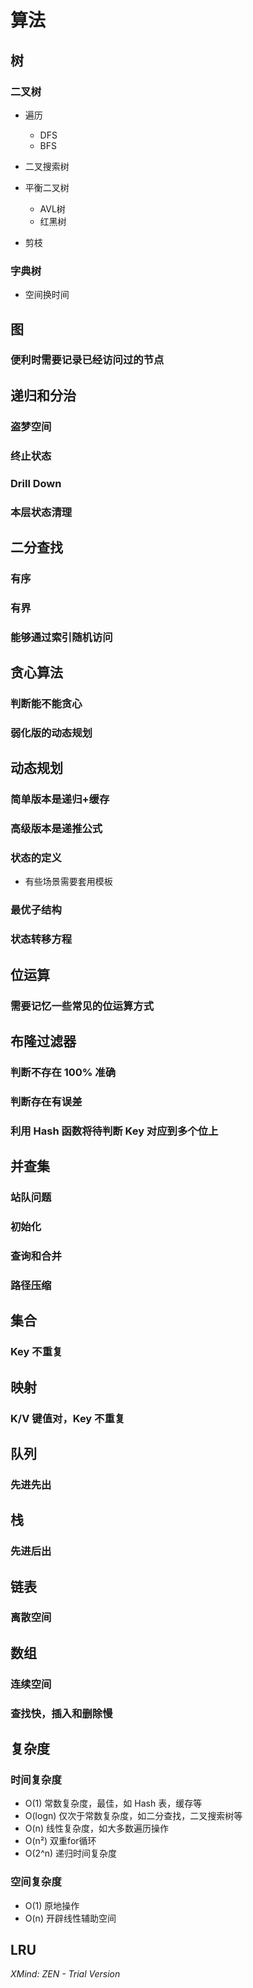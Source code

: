 # 算法

## 树

### 二叉树

- 遍历

	- DFS
	- BFS

- 二叉搜索树
- 平衡二叉树

	- AVL树
	- 红黑树

- 剪枝

### 字典树

- 空间换时间

## 图

### 便利时需要记录已经访问过的节点

## 递归和分治

### 盗梦空间

### 终止状态

### Drill Down

### 本层状态清理

## 二分查找

### 有序

### 有界

### 能够通过索引随机访问

## 贪心算法

### 判断能不能贪心

### 弱化版的动态规划

## 动态规划

### 简单版本是递归+缓存

### 高级版本是递推公式

### 状态的定义

- 有些场景需要套用模板

### 最优子结构

### 状态转移方程

## 位运算

### 需要记忆一些常见的位运算方式

## 布隆过滤器

### 判断不存在 100% 准确

### 判断存在有误差

### 利用 Hash 函数将待判断 Key 对应到多个位上

## 并查集

### 站队问题

### 初始化

### 查询和合并

### 路径压缩

## 集合

### Key 不重复

## 映射

### K/V 键值对，Key 不重复

## 队列

### 先进先出

## 栈

### 先进后出

## 链表

### 离散空间

## 数组

### 连续空间

### 查找快，插入和删除慢

## 复杂度

### 时间复杂度

- O(1) 常数复杂度，最佳，如 Hash 表，缓存等
- O(logn) 仅次于常数复杂度，如二分查找，二叉搜索树等
- O(n) 线性复杂度，如大多数遍历操作
- O(n²) 双重for循环
- O(2^n) 递归时间复杂度

### 空间复杂度

- O(1) 原地操作
- O(n) 开辟线性辅助空间

## LRU

*XMind: ZEN - Trial Version*